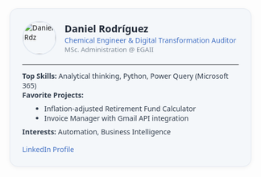 <!-- Professional Profile Card for Daniel Rdz -->
<div style="max-width:430px;margin:24px auto;padding:24px;border-radius:16px;background:#f4f7fa;border:1px solid #e2e8f0;box-shadow:0 2px 8px rgba(0,0,0,0.05);font-family:Segoe UI,sans-serif;">
  <div style="display:flex;align-items:center;gap:16px;">
    <img src="https://media.licdn.com/dms/image/D4E03AQFhG_2gQZrQ2Q/profile-displayphoto-shrink_800_800/0/1704493377752?e=1723075200&v=beta&t=3kK9y1o7XwUy4h5z6sDv2R9qQZ4ChTnqC1wG-K2fFto" alt="Daniel Rdz" style="width:64px;height:64px;border-radius:50%;border:2px solid #e2e8f0;">
    <div>
      <h2 style="margin:0;font-size:1.4em;color:#212a38;">Daniel Rodríguez</h2>
      <div style="color:#4371c4;font-weight:500;font-size:1em;">Chemical Engineer & Digital Transformation Auditor</div>
      <div style="font-size:0.94em;color:#7b8794;">MSc. Administration @ EGAII</div>
    </div>
  </div>
  <hr style="margin:18px 0 12px 0;border:0;border-top:1px solid #e2e8f0;">
  <div style="font-size:1em;color:#323e4d;">
    <strong>Top Skills:</strong> Analytical thinking, Python, Power Query (Microsoft 365)
    <br>
    <strong>Favorite Projects:</strong>
    <ul style="margin:8px 0 8px 20px;">
      <li>Inflation-adjusted Retirement Fund Calculator</li>
      <li>Invoice Manager with Gmail API integration</li>
    </ul>
    <strong>Interests:</strong> Automation, Business Intelligence
  </div>
  <div style="margin-top:16px;">
    <a href="https://www.linkedin.com/in/daniel-rdz-rdz/" target="_blank" style="color:#4371c4;font-weight:500;text-decoration:none;">
      LinkedIn Profile
    </a>
  </div>
</div>
